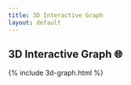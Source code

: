 ```yaml
---
title: 3D Interactive Graph
layout: default
---
```

<article>

<h1>3D Interactive Graph 🌐</h1>

</article>


{% include 3d-graph.html %}

<script>
    draw3DGraph(id=null)
</script>
